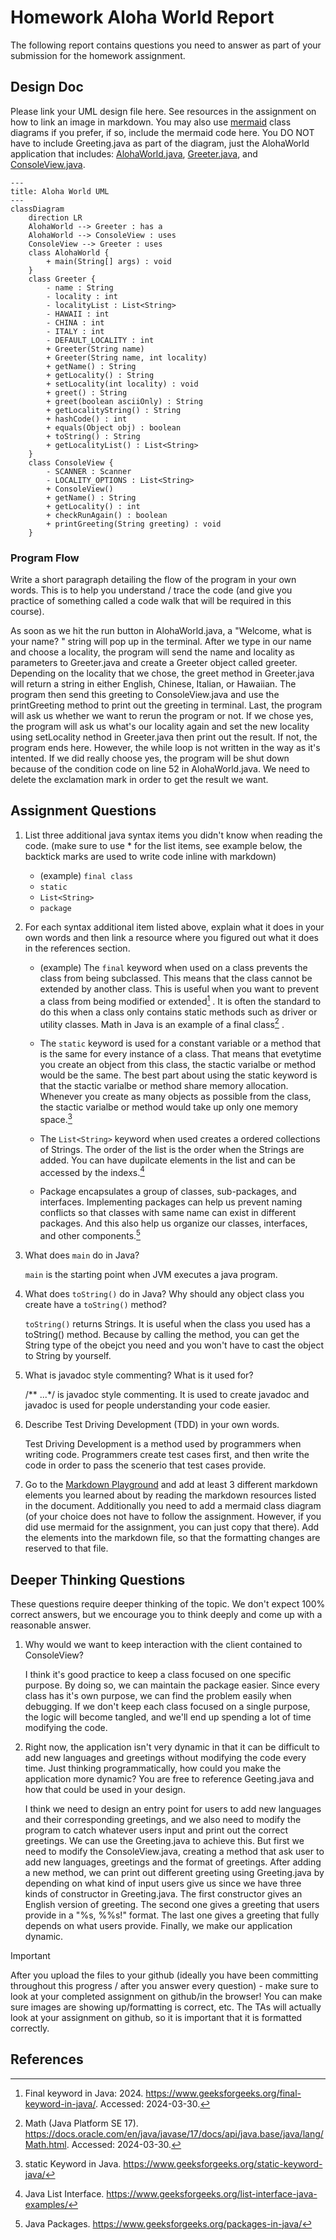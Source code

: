 # Homework Aloha World Report

The following report contains questions you need to answer as part of your submission for the homework assignment. 


## Design Doc
Please link your UML design file here. See resources in the assignment on how to
link an image in markdown. You may also use [mermaid] class diagrams if you prefer, if so, include the mermaid code here.  You DO NOT have to include Greeting.java as part of the diagram, just the AlohaWorld application that includes: [AlohaWorld.java], [Greeter.java], and [ConsoleView.java].

```mermaid
---
title: Aloha World UML
---
classDiagram
    direction LR
    AlohaWorld --> Greeter : has a
    AlohaWorld --> ConsoleView : uses
    ConsoleView --> Greeter : uses
    class AlohaWorld {
        + main(String[] args) : void
    }
    class Greeter {
        - name : String
        - locality : int
        - localityList : List<String>
        - HAWAII : int
        - CHINA : int
        - ITALY : int
        - DEFAULT_LOCALITY : int
        + Greeter(String name)
        + Greeter(String name, int locality)
        + getName() : String
        + getLocality() : String
        + setLocality(int locality) : void
        + greet() : String
        + greet(boolean asciiOnly) : String
        + getLocalityString() : String
        + hashCode() : int
        + equals(Object obj) : boolean
        + toString() : String
        + getLocalityList() : List<String>
    }
    class ConsoleView {
        - SCANNER : Scanner
        - LOCALITY_OPTIONS : List<String>
        + ConsoleView()
        + getName() : String
        + getLocality() : int
        + checkRunAgain() : boolean
        + printGreeting(String greeting) : void
    }
```


### Program Flow
Write a short paragraph detailing the flow of the program in your own words. This is to help you understand / trace the code (and give you practice of something called a code walk that will be required in this course).

As soon as we hit the run button in AlohaWorld.java, a "Welcome, what is your name? " string will pop up in the terminal.
After we type in our name and choose a locality, the program will send the name and locality as parameters to Greeter.java and 
create a Greeter object called greeter. Depending on the locality that we chose, the greet method in Greeter.java will return
a string in either English, Chinese, Italian, or Hawaiian. The program then send this greeting to ConsoleView.java and use the printGreeting
method to print out the greeting in terminal. Last, the program will ask us whether we want to rerun the program or not.
If we chose yes, the program will ask us what's our locality again and set the new locality using setLocality nethod in Greeter.java then
print out the result. If not, the program ends here. However, the while loop is not written in the way as it's intented. If we did really choose yes, the program will be shut down because of the condition code on line 52 in AlohaWorld.java. We need to delete the exclamation mark in order to get the result we want.

## Assignment Questions

1. List three additional java syntax items you didn't know when reading the code.  (make sure to use * for the list items, see example below, the backtick marks are used to write code inline with markdown)
   
   * (example) `final class`
   * `static`
   * `List<String>`
   * `package`

2. For each syntax additional item listed above, explain what it does in your own words and then link a resource where you figured out what it does in the references section. 

    * (example) The `final` keyword when used on a class prevents the class from being subclassed. This means that the class cannot be extended by another class. This is useful when you want to prevent a class from being modified or extended[^1] . It is often the standard to do this when a class only contains static methods such as driver or utility classes. Math in Java is an example of a final class[^2] .
    
    * The `static` keyword is used for a constant variable or a method that is the same for every instance of a class. That means that evetytime you create an object from this class, the stactic varialbe or method would be the same. The best part about using the static keyword is that the stactic varialbe or method share memory allocation. Whenever you create as many objects as possible from the class, the stactic varialbe or method would take up only one memory space.[^3]

    * The `List<String>` keyword when used creates a ordered collections of Strings. The order of the list is the order when the Strings are added. You can have dupilcate elements in the list and can be accessed by the indexs.[^4]

    * Package encapsulates a group of classes, sub-packages, and interfaces. Implementing packages can help us prevent naming conflicts so that classes with same name can exist in different packages. And this also help us organize our classes, interfaces, and other components.[^5]


3. What does `main` do in Java? 

    `main` is the starting point when JVM executes a java program.


4. What does `toString()` do in Java? Why should any object class you create have a `toString()` method?

    `toString()` returns Strings. It is useful when the class you used has a toString() method. Because by calling the method, you can get the String type of the obejct you need and you won't have to cast the object to String by yourself.

5. What is javadoc style commenting? What is it used for? 

    /** ...*/ is javadoc style commenting. It is used to create javadoc and javadoc is used for people understanding your code easier.


6. Describe Test Driving Development (TDD) in your own words. 

    Test Driving Development is a method used by programmers when writing code. Programmers create test cases first, and then write the code in order to pass the scenerio that test cases provide.

7. Go to the [Markdown Playground](MarkdownPlayground.md) and add at least 3 different markdown elements you learned about by reading the markdown resources listed in the document. Additionally you need to add a mermaid class diagram (of your choice does not have to follow the assignment. However, if you did use mermaid for the assignment, you can just copy that there). Add the elements into the markdown file, so that the formatting changes are reserved to that file. 


## Deeper Thinking Questions

These questions require deeper thinking of the topic. We don't expect 100% correct answers, but we encourage you to think deeply and come up with a reasonable answer. 


1. Why would we want to keep interaction with the client contained to ConsoleView?

    I think it's good practice to keep a class focused on one specific purpose. By doing so, we can maintain the package easier. Since every class has it's own purpose, we can find the problem easily when debugging. If we don't keep each class focused on a single purpose, the logic will become tangled, and we'll end up spending a lot of time modifying the code.


2. Right now, the application isn't very dynamic in that it can be difficult to add new languages and greetings without modifying the code every time. Just thinking programmatically,  how could you make the application more dynamic? You are free to reference Geeting.java and how that could be used in your design.

    I think we need to design an entry point for users to add new languages and their corresponding greetings, and we also need to modify the program to catch whatever users input and print out the correct greetings. We can use the Greeting.java to achieve this. But first we need to modify the ConsoleView.java, creating a method that ask user to add new languages, greetings and the format of greetings. After adding a new method, we can print out different greeting using Greeting.java by depending on what kind of input users give us since we have three kinds of constructor in Greeting.java. The first constructor gives an English version of greeting. The second one gives a greeting that users provide in a "%s, %%s!" format. The last one gives a greeting that fully depends on what users provide. Finally, we make our application dynamic.



> [!IMPORTANT]
>  After you upload the files to your github (ideally you have been committing throughout this progress / after you answer every question) - make sure to look at your completed assignment on github/in the browser! You can make sure images are showing up/formatting is correct, etc. The TAs will actually look at your assignment on github, so it is important that it is formatted correctly.


## References

[^1]: Final keyword in Java: 2024. https://www.geeksforgeeks.org/final-keyword-in-java/. Accessed: 2024-03-30. 

[^2]: Math (Java Platform SE 17). https://docs.oracle.com/en/java/javase/17/docs/api/java.base/java/lang/Math.html. Accessed: 2024-03-30.

[^3]: static Keyword in Java. https://www.geeksforgeeks.org/static-keyword-java/

[^4]: Java List Interface. https://www.geeksforgeeks.org/list-interface-java-examples/

[^5]: Java Packages. https://www.geeksforgeeks.org/packages-in-java/


<!-- This is a comment, below this link the links in the document are placed here to make ti easier to read. This is an optional style for markdown, and often as a student you will include the links inline. for example [mermaid](https://mermaid.js.org/intro/syntax-reference.html) -->
[mermaid]: https://mermaid.js.org/intro/syntax-reference.html
[AlohaWorld.java]: src/main/java/student/AlohaWorld.java
[Greeter.java]: src/main/java/student/Greeter.java
[ConsoleView.java]: src/main/java/student/ConsoleView.java
